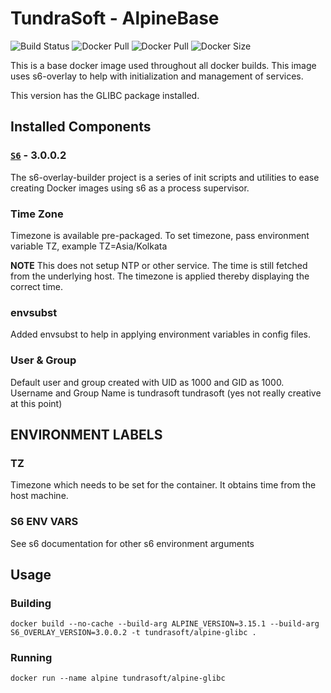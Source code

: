 # TundraSoft - AlpineBase

![Build Status](https://github.com/TundraSoft/alpine-glibc/actions/workflows/ci.yml/badge.svg)
![Docker Pull](https://img.shields.io/github/repo-size/tundrasoft/alpine-glibc?color=brightgreen)
![Docker Pull](https://img.shields.io/docker/pulls/tundrasoft/alpine-glibc.svg)
![Docker Size](https://img.shields.io/docker/image-size/tundrasoft/alpine-glibc/latest?label=docker%20image%20size)

This is a base docker image used throughout all docker builds. This image uses s6-overlay to help with 
initialization and management of services.

This version has the GLIBC package installed.

## Installed Components

### [`S6`]([!https://github.com/just-containers/s6-overlay#the-docker-way "S6 Github link") - 3.0.0.2

The s6-overlay-builder project is a series of init scripts and utilities to ease creating Docker images using s6 as a process supervisor.

### Time Zone

Timezone is available pre-packaged. To set timezone, pass environment variable TZ, example TZ=Asia/Kolkata

**NOTE** This does not setup NTP or other service. The time is still fetched from the underlying host. The timezone is applied thereby
displaying the correct time.

### envsubst

Added envsubst to help in applying environment variables in config files. 

### User & Group

Default user and group created with UID as 1000 and GID as 1000. Username and Group Name is tundrasoft tundrasoft (yes not really creative at this point)

## ENVIRONMENT LABELS

### TZ

Timezone which needs to be set for the container. It obtains time from the host machine.

### S6 ENV VARS

See s6 documentation for other s6 environment arguments


## Usage

### Building

```docker
docker build --no-cache --build-arg ALPINE_VERSION=3.15.1 --build-arg S6_OVERLAY_VERSION=3.0.0.2 -t tundrasoft/alpine-glibc .
```

### Running

```docker 
docker run --name alpine tundrasoft/alpine-glibc
```
